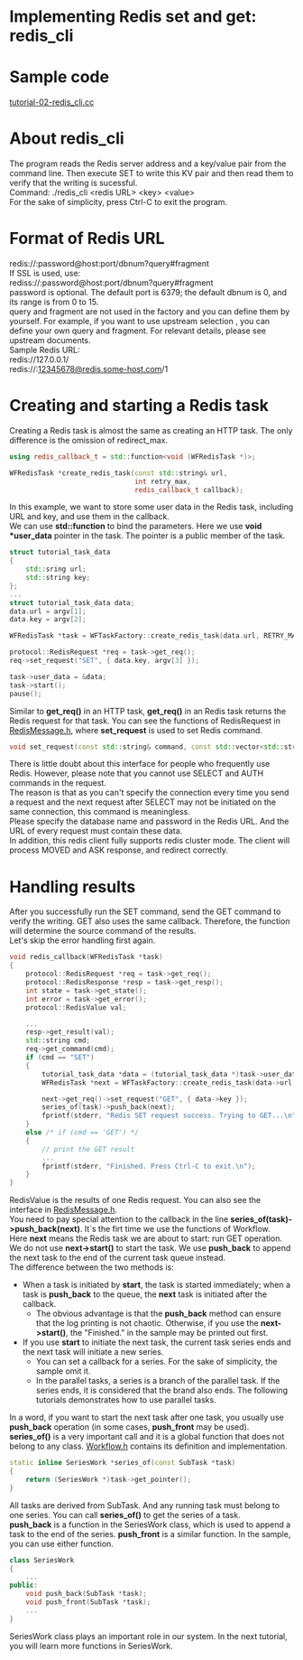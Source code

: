 # Implementing Redis set and get: redis\_cli

# Sample code

[tutorial-02-redis\_cli.cc](/tutorial/tutorial-02-redis_cli.cc)

# About redis\_cli

The program reads the Redis server address and a key/value pair from the command line. Then execute SET to write this KV pair and then read them to verify that the writing is sucessful.   
Command: ./redis_cli \<redis URL\> \<key\> \<value\>   
For the sake of simplicity, press Ctrl-C to exit the program.

# Format of Redis URL

redis://:password@host:port/dbnum?query#fragment   
If SSL is used, use:   
rediss://:password@host:port/dbnum?query#fragment   
password is optional. The default port is 6379; the default dbnum is 0, and its range is from 0 to 15.   
query and fragment are not used in the factory and you can define them by yourself. For example, if you want to use upstream selection , you can define your own query and fragment. For relevant details, please see upstream documents.   
Sample Redis URL:   
redis://127.0.0.1/  
redis://:12345678@redis.some-host.com/1

# Creating and starting a Redis task

Creating a Redis task is almost the same as creating an HTTP task. The only difference is the omission of redirect\_max.

~~~cpp
using redis_callback_t = std::function<void (WFRedisTask *)>;

WFRedisTask *create_redis_task(const std::string& url,
                               int retry_max,
                               redis_callback_t callback);
~~~

In this example, we want to store some user data in the Redis task, including URL and key, and use them in the callback.   
We can use **std::function** to bind the parameters. Here we use **void \*user\_data** pointer in the task. The pointer is a public member of the task.

~~~cpp
struct tutorial_task_data
{
    std::sring url;
    std::string key;
};
...
struct tutorial_task_data data;
data.url = argv[1];
data.key = argv[2];

WFRedisTask *task = WFTaskFactory::create_redis_task(data.url, RETRY_MAX, redis_callback);

protocol::RedisRequest *req = task->get_req();
req->set_request("SET", { data.key, argv[3] });

task->user_data = &data;
task->start();
pause();
~~~

Similar to **get\_req()** in an HTTP task, **get\_req()** in an Redis task returns the Redis request for that task.
You can see the functions of RedisRequest in [RedisMessage.h](/src/protocol/RedisMessage.h), where **set\_request** is used to set Redis command.

~~~cpp
void set_request(const std::string& command, const std::vector<std::string>& params);
~~~

There is little doubt about this interface for people who frequently use Redis. However, please note that you cannot use SELECT and AUTH commands in the request.   
The reason is that as you can't specify the connection every time you send a request and the next request after SELECT may not be initiated on the same connection, this command is meaningless.   
Please specify the database name and password in the Redis URL. And the URL of every request must contain these data.  
In addition, this redis client fully supports redis cluster mode. The client will process MOVED and ASK response, and redirect correctly.  

# Handling results

After you successfully run the SET command, send the GET command to verify the writing. GET also uses the same callback. Therefore, the function will determine the source command of the results.   
Let's skip the error handling first again.

~~~cpp
void redis_callback(WFRedisTask *task)
{
    protocol::RedisRequest *req = task->get_req();
    protocol::RedisResponse *resp = task->get_resp();
    int state = task->get_state();
    int error = task->get_error();
    protocol::RedisValue val;

    ...
    resp->get_result(val);
    std::string cmd;
    req->get_command(cmd);
    if (cmd == "SET")
    {
        tutorial_task_data *data = (tutorial_task_data *)task->user_data;
        WFRedisTask *next = WFTaskFactory::create_redis_task(data->url, RETRY_MAX, redis_callback);

        next->get_req()->set_request("GET", { data->key });
        series_of(task)->push_back(next);
        fprintf(stderr, "Redis SET request success. Trying to GET...\n");
    }
    else /* if (cmd == 'GET') */
    {
        // print the GET result
        ...
        fprintf(stderr, "Finished. Press Ctrl-C to exit.\n");
    }
}
~~~

RedisValue is the results of one Redis request. You can also see the interface in [RedisMessage.h](/src/protocol/RedisMessage.h).   
You need to pay special attention to the callback in the line **series\_of(task)->push\_back(next)**. It`s the firt time we use the functions of Workflow.   
Here **next** means the Redis task we are about to start: run GET operation. We do not use **next->start()** to start the task. We use **push\_back** to append the next task to the end of the current task queue instead.   
The difference between the two methods is:

* When a task is initiated by **start**, the task is started immediately; when a task is **push\_back** to the queue, the **next** task is initiated after the callback.
  * The obvious advantage is that the **push\_back** method can ensure that the log printing is not chaotic. Otherwise, if you use the **next->start()**, the \"Finished.\" in the sample may be printed out first.
* If you use **start** to initiate the next task, the current task series ends and the next task will initiate a new series.
  * You can set a callback for a series. For the sake of simplicity, the sample omit it.
  * In the parallel tasks, a series is a branch of the parallel task. If the series ends, it is considered that the brand also ends. The following tutorials demonstrates how to use parallel tasks.

In a word, if you want to start the next task after one task, you usually use **push\_back** operation (in some cases, **push\_front** may be used).   
**series\_of()** is a very important call and it is a global function that does not belong to any class. [Workflow.h](/src/factory/Workflow.h#L140) contains its definition and implementation.

~~~cpp
static inline SeriesWork *series_of(const SubTask *task)
{
    return (SeriesWork *)task->get_pointer();
}
~~~

All tasks are derived from SubTask. And any running task must belong to one series. You can call **series\_of()** to get the series of a task.   
**push\_back** is a function in the SeriesWork class, which is used to append a task to the end of the series. **push\_front** is a similar function. In the sample, you can use either function.

~~~cpp
class SeriesWork
{
    ...
public:
    void push_back(SubTask *task);
    void push_front(SubTask *task);
    ...
}
~~~

SeriesWork class plays an important role in our system. In the next tutorial, you will learn more functions in SeriesWork.
